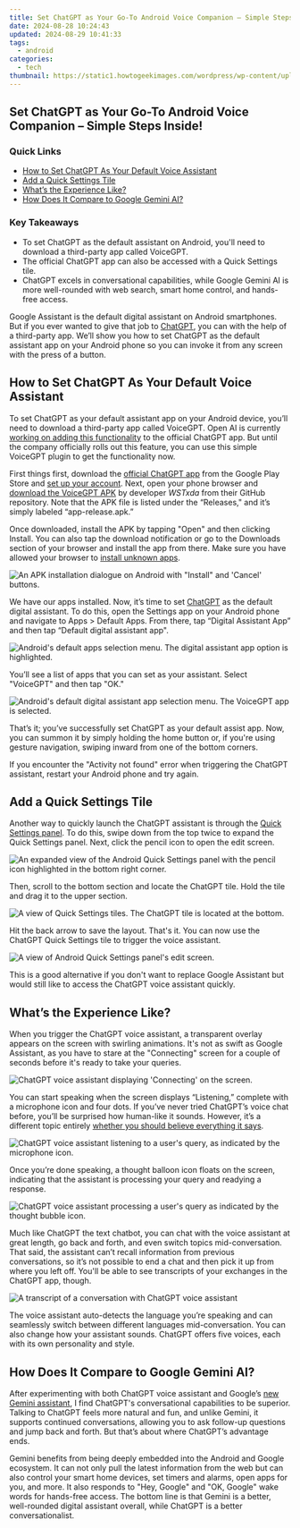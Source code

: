 ```yaml
---
title: Set ChatGPT as Your Go-To Android Voice Companion – Simple Steps Inside!
date: 2024-08-28 10:24:43
updated: 2024-08-29 10:41:33
tags:
  - android
categories:
  - tech
thumbnail: https://static1.howtogeekimages.com/wordpress/wp-content/uploads/2024/02/chatgpt-android-assistant.jpg
---
```


## Set ChatGPT as Your Go-To Android Voice Companion – Simple Steps Inside!

### Quick Links

* [How to Set ChatGPT As Your Default Voice Assistant](https://desktop-recording.techidaily.com/new-2024-approved-streamlining-adobe-presentation-videos-in-adobe/)
* [Add a Quick Settings Tile](https://fox-friendly.techidaily.com/in-2024-troubleshooting-iphone-x-a-guide-to-restore-face-id/)
* [What’s the Experience Like?](https://location-social.techidaily.com/how-to-change-gps-location-on-lava-yuva-3-pro-easily-and-safely-drfone-by-drfone-virtual-android/)
* [How Does It Compare to Google Gemini AI?](https://eaxpv-info.techidaily.com/updated-from-passion-to-prominence-the-creators-quest-for-2024/)

### Key Takeaways

* To set ChatGPT as the default assistant on Android, you'll need to download a third-party app called VoiceGPT.
* The official ChatGPT app can also be accessed with a Quick Settings tile.
* ChatGPT excels in conversational capabilities, while Google Gemini AI is more well-rounded with web search, smart home control, and hands-free access.

 Google Assistant is the default digital assistant on Android smartphones. But if you ever wanted to give that job to [ChatGPT](https://smart-video-editing.techidaily.com/new-how-to-find-free-sites-for-sound-effect-and-add-them-in-final-cut-pro-for-2024/), you can with the help of a third-party app. We’ll show you how to set ChatGPT as the default assistant app on your Android phone so you can invoke it from any screen with the press of a button.

##  How to Set ChatGPT As Your Default Voice Assistant

 To set ChatGPT as your default assistant app on your Android device, you’ll need to download a third-party app called VoiceGPT. Open AI is currently [working on adding this functionality](https://www.threads.net/@mishaal%5Frahman/post/C1sfT4JPnVB) to the official ChatGPT app. But until the company officially rolls out this feature, you can use this simple VoiceGPT plugin to get the functionality now.

 First things first, download the [official ChatGPT app](https://www.anrdoezrs.net/links/3607085/type/dlg/sid/UUhtgUeUpU2001978/https://play.google.com/store/apps/details?id=com.openai.chatgpt) from the Google Play Store and [set up your account](https://extra-resources.techidaily.com/new-capture-clarity-editing-insights-for-professional-results/). Next, open your phone browser and [download the VoiceGPT APK](https://github.com/WSTxda/Plugin-VoiceGPT/releases) by developer _WSTxda_ from their GitHub repository. Note that the APK file is listed under the “Releases," and it’s simply labeled “app-release.apk.”

 Once downloaded, install the APK by tapping "Open" and then clicking Install. You can also tap the download notification or go to the Downloads section of your browser and install the app from there. Make sure you have allowed your browser to [install unknown apps](https://facebook-video-content.techidaily.com/updated-unlock-premium-quality-streaming-on-the-worlds-largest-network/).

![An APK installation dialogue on Android with "Install" and 'Cancel' buttons.](https://static1.howtogeekimages.com/wordpress/wp-content/uploads/2024/02/voicegpt-apk-installation.png) 

 We have our apps installed. Now, it’s time to set [ChatGPT](https://extra-resources.techidaily.com/new-capture-clarity-editing-insights-for-professional-results/) as the default digital assistant. To do this, open the Settings app on your Android phone and navigate to Apps > Default Apps. From there, tap “Digital Assistant App” and then tap “Default digital assistant app".

![Android's default apps selection menu. The digital assistant app option is highlighted.](https://static1.howtogeekimages.com/wordpress/wp-content/uploads/2024/02/android-default-apps.png) 

 You’ll see a list of apps that you can set as your assistant. Select "VoiceGPT" and then tap "OK."

![Android's default digital assistant app selection menu. The VoiceGPT app is selected.](https://static1.howtogeekimages.com/wordpress/wp-content/uploads/2024/02/android-default-digital-assistant-app-menu.png) 

 That’s it; you’ve successfully set ChatGPT as your default assist app. Now, you can summon it by simply holding the home button or, if you're using gesture navigation, swiping inward from one of the bottom corners.

 If you encounter the "Activity not found" error when triggering the ChatGPT assistant, restart your Android phone and try again.

## 

##  Add a Quick Settings Tile

 Another way to quickly launch the ChatGPT assistant is through the [Quick Settings panel](https://video-content-creator.techidaily.com/updated-in-2024-uncover-the-best-green-screen-software-for-mac-video-editing/). To do this, swipe down from the top twice to expand the Quick Settings panel. Next, click the pencil icon to open the edit screen.

![An expanded view of the Android Quick Settings panel with the pencil icon highlighted in the bottom right corner.](https://static1.howtogeekimages.com/wordpress/wp-content/uploads/2024/02/android-qs-11.png) 

 Then, scroll to the bottom section and locate the ChatGPT tile. Hold the tile and drag it to the upper section.

![A view of Quick Settings tiles. The ChatGPT tile is located at the bottom.](https://static1.howtogeekimages.com/wordpress/wp-content/uploads/2024/02/android-qs-12.png) 

 Hit the back arrow to save the layout. That's it. You can now use the ChatGPT Quick Settings tile to trigger the voice assistant.

![A view of Android Quick Settings panel's edit screen.](https://static1.howtogeekimages.com/wordpress/wp-content/uploads/2024/02/android-qs-13.png) 

 This is a good alternative if you don't want to replace Google Assistant but would still like to access the ChatGPT voice assistant quickly.

##  What’s the Experience Like?

 When you trigger the ChatGPT voice assistant, a transparent overlay appears on the screen with swirling animations. It's not as swift as Google Assistant, as you have to stare at the "Connecting" screen for a couple of seconds before it's ready to take your queries.

![ChatGPT voice assistant displaying 'Connecting' on the screen.](https://static1.howtogeekimages.com/wordpress/wp-content/uploads/2024/02/chatgpt-voice-assistant-android1.png) 

 You can start speaking when the screen displays “Listening,” complete with a microphone icon and four dots. If you’ve never tried ChatGPT’s voice chat before, you’ll be surprised how human-like it sounds. However, it’s a different topic entirely [whether you should believe everything it says](https://audio-shaping.techidaily.com/strategies-for-minimizing-large-scale-video-and-audio-data/).

![ChatGPT voice assistant listening to a user's query, as indicated by the microphone icon.](https://static1.howtogeekimages.com/wordpress/wp-content/uploads/2024/02/chatgpt-voice-assistant-android2.png) 

 Once you’re done speaking, a thought balloon icon floats on the screen, indicating that the assistant is processing your query and readying a response.

![ChatGPT voice assistant processing a user's query as indicated by the thought bubble icon.](https://static1.howtogeekimages.com/wordpress/wp-content/uploads/2024/02/chatgpt-voice-assistant-android3.png) 

 Much like ChatGPT the text chatbot, you can chat with the voice assistant at great length, go back and forth, and even switch topics mid-conversation. That said, the assistant can’t recall information from previous conversations, so it’s not possible to end a chat and then pick it up from where you left off. You'll be able to see transcripts of your exchanges in the ChatGPT app, though.

![A transcript of a conversation with ChatGPT voice assistant](https://static1.howtogeekimages.com/wordpress/wp-content/uploads/2024/02/chatgpt-voice-transcript.png) 

 The voice assistant auto-detects the language you’re speaking and can seamlessly switch between different languages mid-conversation. You can also change how your assistant sounds. ChatGPT offers five voices, each with its own personality and style.

##  How Does It Compare to Google Gemini AI?

 After experimenting with both ChatGPT voice assistant and Google’s [new Gemini assistant](https://location-social.techidaily.com/does-find-my-friends-work-on-vivo-x90s-drfone-by-drfone-virtual-android/), I find ChatGPT's conversational capabilities to be superior. Talking to ChatGPT feels more natural and fun, and unlike Gemini, it supports continued conversations, allowing you to ask follow-up questions and jump back and forth. But that’s about where ChatGPT’s advantage ends.

 Gemini benefits from being deeply embedded into the Android and Google ecosystem. It can not only pull the latest information from the web but can also control your smart home devices, set timers and alarms, open apps for you, and more. It also responds to "Hey, Google" and "OK, Google" wake words for hands-free access. The bottom line is that Gemini is a better, well-rounded digital assistant overall, while ChatGPT is a better conversationalist.

<ins class="adsbygoogle"
     style="display:block"
     data-ad-format="autorelaxed"
     data-ad-client="ca-pub-7571918770474297"
     data-ad-slot="1223367746"></ins>



<ins class="adsbygoogle"
     style="display:block"
     data-ad-client="ca-pub-7571918770474297"
     data-ad-slot="8358498916"
     data-ad-format="auto"
     data-full-width-responsive="true"></ins>
